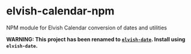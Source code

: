 # elvish-calendar-npm
NPM module for Elvish Calendar conversion of dates and utilities

**WARNING: This project has been renamed to [`elvish-date`](https://www.npmjs.com/package/elvish-date). Install using `elvish-date`.**